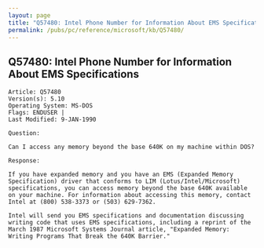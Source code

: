 ```yaml
---
layout: page
title: "Q57480: Intel Phone Number for Information About EMS Specifications"
permalink: /pubs/pc/reference/microsoft/kb/Q57480/
---
```


## Q57480: Intel Phone Number for Information About EMS Specifications

	Article: Q57480
	Version(s): 5.10
	Operating System: MS-DOS
	Flags: ENDUSER |
	Last Modified: 9-JAN-1990
	
	Question:
	
	Can I access any memory beyond the base 640K on my machine within DOS?
	
	Response:
	
	If you have expanded memory and you have an EMS (Expanded Memory
	Specification) driver that conforms to LIM (Lotus/Intel/Microsoft)
	specifications, you can access memory beyond the base 640K available
	on your machine. For information about accessing this memory, contact
	Intel at (800) 538-3373 or (503) 629-7362.
	
	Intel will send you EMS specifications and documentation discussing
	writing code that uses EMS specifications, including a reprint of the
	March 1987 Microsoft Systems Journal article, "Expanded Memory:
	Writing Programs That Break the 640K Barrier."
